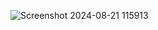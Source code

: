 ![Screenshot 2024-08-21 115913](https://github.com/user-attachments/assets/ab69cfa2-ed0d-4850-8558-be1fa5e317f3)
